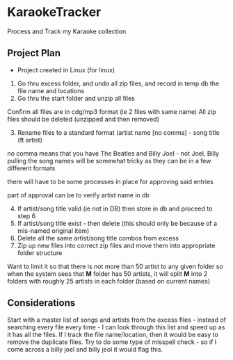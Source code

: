 # KaraokeTracker
Process and Track my Karaoke collection

## Project Plan
* Project created in Linux (for linux)
1. Go thru excess folder, and undo all zip files, and record in temp db the file name and locations
2. Go thru the start folder and unzip all files

 Confirm all files are in cdg/mp3 format (ie 2 files with same name)
 All zip files should be deleted (unzipped and then removed)
 
3. Rename files to a standard format (artist name [no comma] - song title (ft artist)

 no comma means that you have The Beatles and Billy Joel - not Joel, Billy
 pulling the song names will be somewhat tricky as they can be in a few different formats
 
  there will have to be some processes in place for approving said entries
  
   part of approval can be to verify artist name in db
   
4. If artist/song title valid (ie not in DB) then store in db and proceed to step 6
5. If artist/song title exist - then delete  (this should only be because of a mis-named original item)
6. Delete all the same artist/song title combos from excess
7. Zip up new files into correct zip files and move them into appropriate folder structure

 Want to limit it so that there is not more than 50 artist to any given folder so when the system sees that **M** folder has 50 artists, it will split **M** into 2 folders with roughly 25 artists in each folder (based on current names)

## Considerations
Start with a master list of songs and artists from the excess files - instead of searching every file every time - I can look through this list and speed up as it has all the files. If I track the file name/location, then it would be easy to remove the duplicate files.
Try to do some type of misspell check - so if I come across a billy joel and billy jeol it would flag this.



